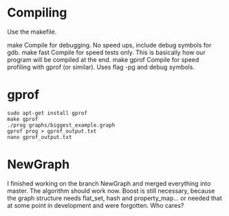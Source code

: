 # Compiling

Use the makefile. 

make          Compile for debugging. No speed ups, include debug symbols for gdb.
make fast     Compile for speed tests only. This is basically how our program will be compiled at the end.
make gprof    Compile for speed profiling with gprof (or similar). Uses flag -pg and debug symbols.

# gprof

    sudo apt-get install gprof
    make gprof
    ./prog graphs/biggest_example.graph
    gprof prog > gprof_output.txt
    nano gprof_output.txt


# NewGraph

I finished working on the branch NewGraph and merged everything into master. The algorithm should work now. Boost is still necessary, because the graph structure needs flat_set, hash and property_map... or needed that at some point in development and were forgotten. Who cares?
